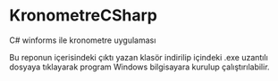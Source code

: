 # KronometreCSharp
C# winforms ile kronometre uygulaması

Bu reponun içerisindeki çıktı yazan klasör indirilip içindeki .exe uzantılı dosyaya tıklayarak program Windows bilgisayara kurulup çalıştırılabilir.
